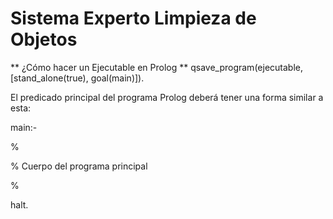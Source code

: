 # Sistema Experto Limpieza de Objetos

** ¿Cómo hacer un Ejecutable en Prolog ** 
qsave_program(ejecutable, [stand_alone(true), goal(main)]).

El predicado principal del programa Prolog deberá tener una forma similar a esta:

main:-

%

% Cuerpo del programa principal

%

halt.

